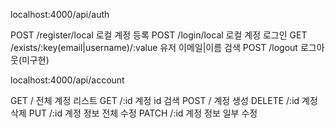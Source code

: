 localhost:4000/api/auth

POST    /register/local                         로컬 계정 등록
POST    /login/local                            로컬 계정 로그인
GET     /exists/:key(email|username)/:value     유저 이메일|이름 검색
POST    /logout                                 로그아웃(미구현)

localhost:4000/api/account          

GET     /                                       전체 계정 리스트
GET     /:id                                    계정 id 검색
POST    /                                       계정 생성
DELETE  /:id                                    계정 삭제
PUT     /:id                                    계정 정보 전체 수정
PATCH   /:id                                    계정 정보 일부 수정